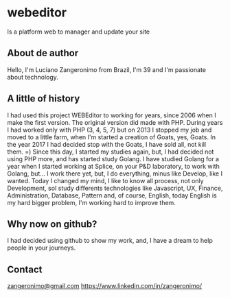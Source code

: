 # webeditor
Is a platform web to manager and update your site

## About de author
Hello, I'm Luciano Zangeronimo from Brazil, I'm 39 and I'm passionate about technology.

## A little of history
I had used this project WEBEditor to working for years, since 2006 when I make the first version.
The original version did made with PHP.
During years I had worked only with PHP (3, 4, 5, 7) but on 2013 I stopped my job and moved to a little farm, when I'm started a creation of Goats, yes, Goats.
In the year 2017 I had decided stop with the Goats, I have sold all, not kill them. =)
Since this day, I started my studies again, but, I had decided not using PHP more, and has started study Golang.
I have studied Golang for a year when I started working at Splice, on your P&D laboratory, to work with Golang, but... I work there yet, but, I do everything, minus like Develop, like I wanted.
Today I changed my mind, I like to know all process, not only Development, soI study differents technologies like Javascript, UX, Finance, Administration, Database, Pattern and, of course, English, today English is my hard bigger problem, I'm working hard to improve them.

## Why now on github?
I had decided using github to show my work, and, I have a dream to help people in your journeys.

## Contact
zangeronimo@gmail.com
https://www.linkedin.com/in/zangeronimo/

